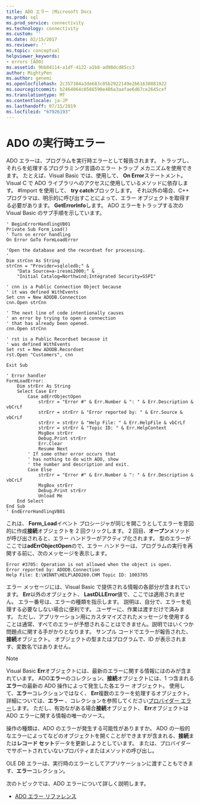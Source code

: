 ```yaml
---
title: ADO エラー |Microsoft Docs
ms.prod: sql
ms.prod_service: connectivity
ms.technology: connectivity
ms.custom: ''
ms.date: 02/15/2017
ms.reviewer: ''
ms.topic: conceptual
helpviewer_keywords:
- errors [ADO]
ms.assetid: 9bb84114-a1df-4122-a1b8-ad98dcd85cc3
author: MightyPen
ms.author: genemi
ms.openlocfilehash: 2c357384a3de683c05b2922149e2b61630881922
ms.sourcegitcommit: b2464064c0566590e486a3aafae6d67ce2645cef
ms.translationtype: MT
ms.contentlocale: ja-JP
ms.lasthandoff: 07/15/2019
ms.locfileid: "67926193"
---
```

# <a name="ado-run-time-errors"></a>ADO の実行時エラー
ADO エラーは、プログラムを実行時エラーとして報告されます。 トラップし、それらを処理するプログラミング言語のエラー トラップ メカニズムを使用できます。 たとえば、Visual Basic では、使用して、 **On Error**ステートメント。 Visual C で ADO ライブラリへのアクセスに使用しているメソッドに依存します。 #Import を使用して、 **try catch**ブロックします。 それ以外の場合、C++ プログラマは、明示的に呼び出すことによって、エラー オブジェクトを取得する必要があります。 **GetErrorInfo**します。 ADO エラーをトラップする次の Visual Basic のサブ手順を示しています。

```
' BeginErrorHandlingVB01
Private Sub Form_Load()
' Turn on error handling
On Error GoTo FormLoadError

'Open the database and the recordset for processing.
'
Dim strCnn As String
strCnn = "Provider=sqloledb;" & _
    "Data Source=a-iresmi2000;" & _
    "Initial Catalog=Northwind;Integrated Security=SSPI"

' cnn is a Public Connection Object because
' it was defined WithEvents
Set cnn = New ADODB.Connection
cnn.Open strCnn

' The next line of code intentionally causes
' an error by trying to open a connection
' that has already been opened.
cnn.Open strCnn

' rst is a Public Recordset because it
' was defined WithEvents
Set rst = New ADODB.Recordset
rst.Open "Customers", cnn

Exit Sub

' Error handler
FormLoadError:
    Dim strErr As String
    Select Case Err
        Case adErrObjectOpen
            strErr = "Error #" & Err.Number & ": " & Err.Description & vbCrLf
            strErr = strErr & "Error reported by: " & Err.Source & vbCrLf
            strErr = strErr & "Help File: " & Err.HelpFile & vbCrLf
            strErr = strErr & "Topic ID: " & Err.HelpContext
            MsgBox strErr
            Debug.Print strErr
            Err.Clear
            Resume Next
        ' If some other error occurs that
        ' has nothing to do with ADO, show
        ' the number and description and exit.
        Case Else
            strErr = "Error #" & Err.Number & ": " & Err.Description & vbCrLf
            MsgBox strErr
            Debug.Print strErr
            Unload Me
    End Select
End Sub
' EndErrorHandlingVB01
```

 これは、 **Form_Load**イベント プロシージャが同じを開こうとしてエラーを意図的に作成**接続**オブジェクトを 2 回クリックします。 2 回目、**オープン**メソッドが呼び出されると、エラー ハンドラーがアクティブ化されます。 型のエラーがここでは**adErrObjectOpen**ので、エラー ハンドラーは、プログラムの実行を再開する前に、次のメッセージを表示します。

```
Error #3705: Operation is not allowed when the object is open.
Error reported by: ADODB.Connection
Help File: E:\WINNT\HELP\ADO260.CHM Topic ID: 1003705
```

 エラー メッセージには、Visual Basic で提供される情報の各部分が含まれています。 **Err**以外のオブジェクト、 **LastDLLError**値で、ここでは適用されません。 エラー番号は、エラーの種類を指示します。 説明は、自分で、エラーを処理する必要なしない場合に便利です。 ユーザーに、作業は渡すだけで済みます。 ただし、アプリケーション用にカスタマイズされたメッセージを使用することは通常、すべてのエラーが予想されることはできません。説明ではいくつか問題点に関する手がかりとなります。 サンプル コードでエラーが報告された、**接続**オブジェクト。 オブジェクトの型またはプログラムで、ID が表示されます、変数名ではありません。

> [!NOTE]
>  Visual Basic **Err**オブジェクトには、最新のエラーに関する情報にはのみが含まれています。 ADO**エラー**のコレクション、**接続**オブジェクトには、1 つ含まれる**エラー**の最新の ADO 操作によって発生した各エラー オブジェクト。 使用して、**エラー**コレクションではなく、 **Err**複数のエラーを処理するオブジェクト。 詳細については、**エラー** 、コレクションを参照してください[プロバイダー エラー](../../../ado/guide/data/provider-errors.md)します。 ただし、有効ながある場合**接続**オブジェクト、 **Err**オブジェクトは ADO エラーに関する情報の唯一のソース。

 操作の種類は、ADO のエラーが発生する可能性がありますか。 ADO の一般的なエラーによってなどのオブジェクトを開くことができますが含まれる、**接続**または**レコード セット**データを更新しようとしています。 または、プロバイダーでサポートされていないプロパティまたはメソッドの呼び出し。

 OLE DB エラーは、実行時のエラーとしてアプリケーションに渡すこともできます、**エラー**コレクション。

 次のトピックでは、ADO エラーについて詳しく説明します。

-   [ADO エラー リファレンス](../../../ado/guide/data/ado-error-reference.md)
